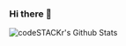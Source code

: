 ### Hi there 👋

<!--
**irawsun/irawsun** is a ✨ _special_ ✨ repository because its `README.md` (this file) appears on your GitHub profile.

Here are some ideas to get you started:

- 🔭 I’m currently working on ...
- 🌱 I’m currently learning ...
- 👯 I’m looking to collaborate on ...
- 🤔 I’m looking for help with ...
- 💬 Ask me about ...
- 📫 How to reach me: ...
- 😄 Pronouns: ...
- ⚡ Fun fact: ...
-->

<img align="center" alt="codeSTACKr's Github Stats" src="https://github-readme-stats.vercel.app/api?username=irawsun&show_icons=true&hide_border=true" >
